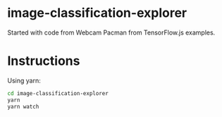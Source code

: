 # image-classification-explorer
Started with code from Webcam Pacman from TensorFlow.js examples.

# Instructions
Using yarn:
```sh
cd image-classification-explorer
yarn
yarn watch
```
